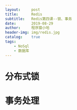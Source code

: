 ```yaml
---
layout:     post
title:      Redis
subtitle:   Redis第四课--锁、事务
date:       2019-08-29
author:     程序猿小哈
header-img: img/redis.jpg
catalog: 	true
tags:
    - NoSql
    - 数据库
---
```


# 分布式锁

# 事务处理


  

  